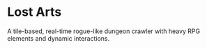 # Lost Arts
A tile-based, real-time rogue-like dungeon crawler with heavy RPG elements and dynamic interactions.
